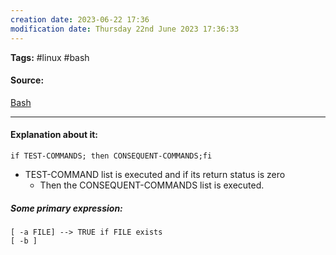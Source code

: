 ```yaml
---
creation date: 2023-06-22 17:36
modification date: Thursday 22nd June 2023 17:36:33
---
```


**Tags:** #linux #bash

#### Source:
[Bash](https://tldp.org/LDP/Bash-Beginners-Guide/html/sect_07_01.html)

--------------------------------------

#### Explanation about it:

```
if TEST-COMMANDS; then CONSEQUENT-COMMANDS;fi
```

* TEST-COMMAND list is executed and if its return status is zero
	* Then the CONSEQUENT-COMMANDS list is executed.

##### Some primary expression:

```
[ -a FILE] --> TRUE if FILE exists
[ -b ]
```
